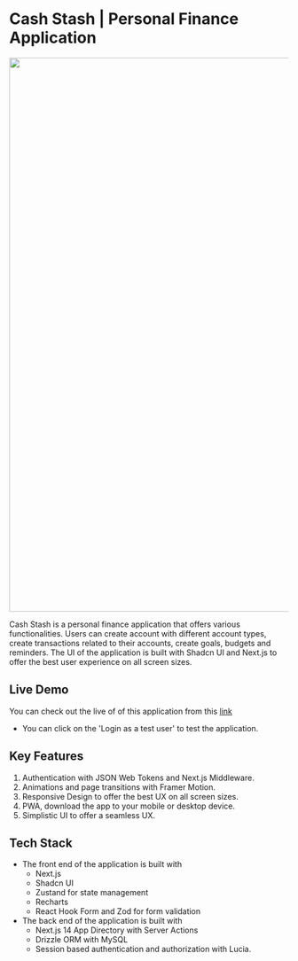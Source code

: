 <link rel="stylesheet" href="./markdown.css">

# Cash Stash | Personal Finance Application

<img src='https://res.cloudinary.com/dmwafn98h/image/upload/v1704543112/rx4gibcmhgnsontkifyq.png' width='1000'/>

Cash Stash is a personal finance application that offers various functionalities. Users can create account with different account types, create transactions related to their accounts, create goals, budgets and reminders. The UI of the application is built with Shadcn UI and Next.js to offer the best user experience on all screen sizes.

## Live Demo

You can check out the live of of this application from this [link](https://cashstash.borakaraca.tech)

- You can click on the 'Login as a test user' to test the application.

## Key Features

1. Authentication with JSON Web Tokens and Next.js Middleware.
2. Animations and page transitions with Framer Motion.
3. Responsive Design to offer the best UX on all screen sizes.
4. PWA, download the app to your mobile or desktop device.
5. Simplistic UI to offer a seamless UX.

## Tech Stack

- The front end of the application is built with
  - Next.js
  - Shadcn UI
  - Zustand for state management
  - Recharts
  - React Hook Form and Zod for form validation
- The back end of the application is built with
  - Next.js 14 App Directory with Server Actions
  - Drizzle ORM with MySQL
  - Session based authentication and authorization with Lucia.
